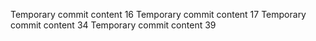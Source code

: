 Temporary commit content 16
Temporary commit content 17
Temporary commit content 34
Temporary commit content 39
